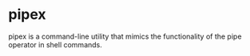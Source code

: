 # pipex
pipex is a command-line utility that mimics the functionality of the pipe operator in shell commands.
